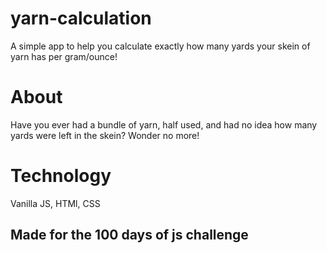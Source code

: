 # yarn-calculation
A simple app to help you calculate exactly how many yards your skein of yarn has per gram/ounce!

# About 
Have you ever had a bundle of yarn, half used, and had no idea how many yards were left in the skein? Wonder no more!

# Technology
Vanilla JS, HTMl, CSS

## Made for the 100 days of js challenge 